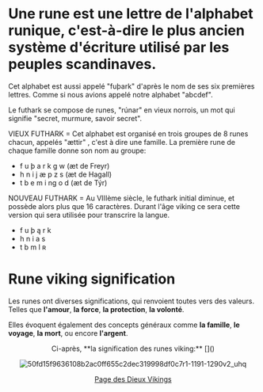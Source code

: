 # **Une rune est une lettre de l'alphabet runique, c'est-à-dire le plus ancien système d'écriture utilisé par les peuples scandinaves.**

Cet alphabet est aussi appelé "fuþark" d'après le nom de ses six premières lettres. Comme si nous avions appelé notre alphabet "abcdef".

Le futhark se compose de runes, "rúnar" en vieux norrois, un mot qui signifie "secret, murmure, savoir secret".



VIEUX FUTHARK = Cet alphabet est organisé en trois groupes de 8 runes chacun, appelés "ættir" , c'est à dire une famille. La première rune de chaque famille donne son nom au groupe:

* f u þ a r k g w  (æt de Freyr)
* h n i j æ p z s  (æt de Hagall)
* t b e m i ng o d (æt de Týr)


NOUVEAU FUTHARK = Au VIIIème siècle, le futhark initial diminue, et possède alors plus que 16 caractères. Durant l'âge viking ce sera cette version qui sera utilisée pour transcrire la langue.

* f u þ ą r k
* h n i a s
* t b m l ʀ

# Rune viking signification

Les runes ont diverses significations, qui renvoient toutes vers des valeurs. Telles que **l'amour**, **la force**, **la protection**, **la volonté**.


Elles évoquent également des concepts généraux comme **la famille**, **le voyage**, **la mort**, ou encore **l'argent**. 

<center>
Ci-après, **la signification des runes viking:**
[]()

![50fd15f9636108b2ac0ff655c2dec319998df0c7r1-1191-1290v2_uhq](C:\xampp\htdocs\Projet_Vikings\img\50fd15f9636108b2ac0ff655c2dec319998df0c7r1-1191-1290v2_uhq.jpg)

[Page des Dieux Vikings](C:\xampp\htdocs\Projet_Vikings\page2.html)